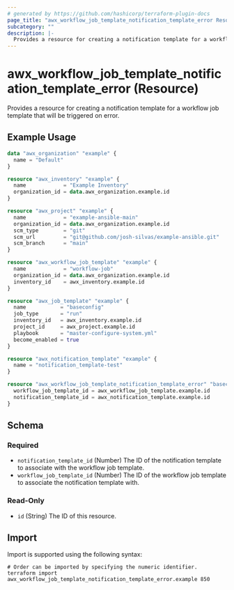 ```yaml
---
# generated by https://github.com/hashicorp/terraform-plugin-docs
page_title: "awx_workflow_job_template_notification_template_error Resource - terraform-provider-awx"
subcategory: ""
description: |-
  Provides a resource for creating a notification template for a workflow job template that will be triggered on error.
---
```


# awx_workflow_job_template_notification_template_error (Resource)

Provides a resource for creating a notification template for a workflow job template that will be triggered on error.

## Example Usage

```terraform
data "awx_organization" "example" {
  name = "Default"
}

resource "awx_inventory" "example" {
  name            = "Example Inventory"
  organization_id = data.awx_organization.example.id
}

resource "awx_project" "example" {
  name            = "example-ansible-main"
  organization_id = data.awx_organization.example.id
  scm_type        = "git"
  scm_url         = "git@github.com/josh-silvas/example-ansible.git"
  scm_branch      = "main"
}

resource "awx_workflow_job_template" "example" {
  name            = "workflow-job"
  organization_id = data.awx_organization.example.id
  inventory_id    = awx_inventory.example.id
}

resource "awx_job_template" "example" {
  name           = "baseconfig"
  job_type       = "run"
  inventory_id   = awx_inventory.example.id
  project_id     = awx_project.example.id
  playbook       = "master-configure-system.yml"
  become_enabled = true
}

resource "awx_notification_template" "example" {
  name = "notification_template-test"
}

resource "awx_workflow_job_template_notification_template_error" "baseconfig" {
  workflow_job_template_id = awx_workflow_job_template.example.id
  notification_template_id = awx_notification_template.example.id
}
```

<!-- schema generated by tfplugindocs -->
## Schema

### Required

- `notification_template_id` (Number) The ID of the notification template to associate with the workflow job template.
- `workflow_job_template_id` (Number) The ID of the workflow job template to associate the notification template with.

### Read-Only

- `id` (String) The ID of this resource.

## Import

Import is supported using the following syntax:

```shell
# Order can be imported by specifying the numeric identifier.
terraform import awx_workflow_job_template_notification_template_error.example 850
```

